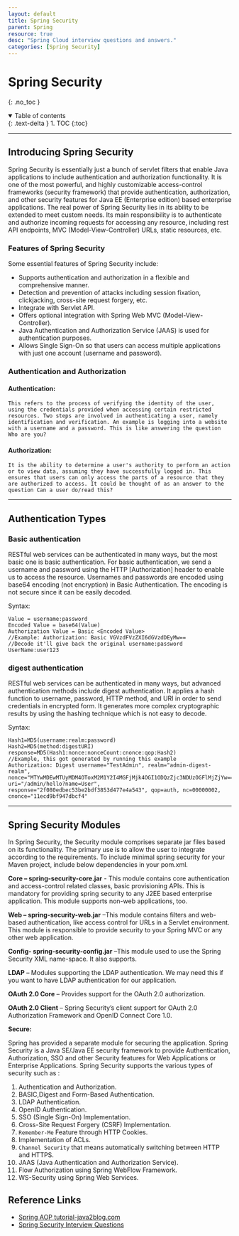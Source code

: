 ```yaml
---
layout: default
title: Spring Security
parent: Spring
resource: true
desc: "Spring Cloud interview questions and answers."
categories: [Spring Security]
---
```


# Spring Security
{: .no_toc }

<details open markdown="block">
  <summary>
    Table of contents
  </summary>
  {: .text-delta }
1. TOC
{:toc}
</details>

---

##  Introducing Spring Security

Spring Security is essentially just a bunch of servlet filters that enable Java applications to include authentication and authorization functionality. It is one of the most powerful, and highly customizable access-control frameworks (security framework) that provide authentication, authorization, and other security features for Java EE (Enterprise edition) based enterprise applications. The real power of Spring Security lies in its ability to be extended to meet custom needs. Its main responsibility is to authenticate and authorize incoming requests for accessing any resource, including rest API endpoints, MVC (Model-View-Controller) URLs, static resources, etc.


###  Features of Spring Security

Some essential features of Spring Security include:

- Supports authentication and authorization in a flexible and comprehensive manner.
- Detection and prevention of attacks including session fixation, clickjacking, cross-site request forgery, etc.
- Integrate with Servlet API.
- Offers optional integration with Spring Web MVC (Model-View-Controller).
- Java Authentication and Authorization Service (JAAS) is used for authentication purposes.
- Allows Single Sign-On so that users can access multiple applications with just one account (username and password).

###  Authentication and Authorization

####  Authentication: 
    This refers to the process of verifying the identity of the user, using the credentials provided when accessing certain restricted resources. Two steps are involved in authenticating a user, namely identification and verification. An example is logging into a website with a username and a password. This is like answering the question Who are you?  
####  Authorization: 
    It is the ability to determine a user's authority to perform an action or to view data, assuming they have successfully logged in. This ensures that users can only access the parts of a resource that they are authorized to access. It could be thought of as an answer to the question Can a user do/read this?


---

##  Authentication Types

### Basic authentication

RESTful web services can be authenticated in many ways, but the most basic one is basic authentication. For basic authentication, we send a username and password using the HTTP [Authorization] header to enable us to access the resource. Usernames and passwords are encoded using base64 encoding (not encryption) in Basic Authentication. The encoding is not secure since it can be easily decoded.

Syntax:


```log
Value = username:password  
Encoded Value = base64(Value)  
Authorization Value = Basic <Encoded Value>  
//Example: Authorization: Basic VGVzdFVzZXI6dGVzdDEyMw==  
//Decode it'll give back the original username:password UserName:user123 
```

### digest authentication

RESTful web services can be authenticated in many ways, but advanced authentication methods include digest authentication. It applies a hash function to username, password, HTTP method, and URI in order to send credentials in encrypted form. It generates more complex cryptographic results by using the hashing technique which is not easy to decode.

Syntax:

```log
Hash1=MD5(username:realm:password)  
Hash2=MD5(method:digestURI)  
response=MD5(Hash1:nonce:nonceCount:cnonce:qop:Hash2)  
//Example, this got generated by running this example  
Authorization: Digest username="TestAdmin", realm="admin-digest-realm", nonce="MTYwMDEwMTUyMDM4OToxM2M1Y2I4MGFjMjk4OGI1ODQzZjc3NDUzOGFlMjZjYw==", uri="/admin/hello?name=User", response="2f080edbec53be2bdf3853d477e4a543", qop=auth, nc=00000002, cnonce="11ecd9bf947dbcf4" 
```


---

##  Spring Security Modules

In Spring Security,  the Security module comprises separate jar files based on its functionality. The primary use is to allow the user to integrate according to the requirements. To include minimal spring security for your Maven project, include below dependencies in your pom.xml.

**Core – spring-security-core.jar** 
    - This module contains core authentication and access-control related classes, basic provisioning APIs. This is mandatory for providing spring security to any J2EE based enterprise application. This module supports non-web applications, too.

**Web – spring-security-web.jar**
    –This module contains filters and web-based authentication, like access control for URLs in a Servlet environment. This module is responsible to provide security to your Spring MVC or any other web application.

**Config- spring-security-config.jar**
    –This module used to use the Spring Security XML name-space. It also supports.

**LDAP** 
    – Modules supporting the LDAP authentication. We may need this if you want to have LDAP authentication for our application.

**OAuth 2.0 Core** 
    – Provides support for the OAuth 2.0 authorization.

**OAuth 2.0 Client** 
    – Spring Security’s client support for OAuth 2.0 Authorization Framework and OpenID Connect Core 1.0.

**Secure:** 

Spring has provided a separate module for securing the application. Spring Security is a Java SE/Java EE security framework to provide Authentication, Authorization, SSO and other Security features for Web Applications or Enterprise Applications. Spring Security supports the various types of security such as :

1. Authentication and Authorization.
2. BASIC,Digest and Form-Based Authentication.
3. LDAP Authentication.
4. OpenID Authentication.
5. SSO (Single Sign-On) Implementation.
6. Cross-Site Request Forgery (CSRF) Implementation.
7. `Remember-Me` Feature through HTTP Cookies.
8. Implementation of ACLs.
9. `Channel Security` that means automatically switching between HTTP and HTTPS.
10. JAAS (Java Authentication and Authorization Service).
11. Flow Authorization using Spring WebFlow Framework.
12. WS-Security using Spring Web Services.







## Reference Links
- [Spring AOP tutorial-java2blog.com](https://java2blog.com/spring-aop-tutorial/)
- [Spring Security Interview Questions](https://www.interviewbit.com/spring-security-interview-questions/)